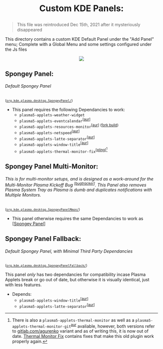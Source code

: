 # <p align=center>Custom KDE Panels:</p>
> This file was reintroduced Dec 15th, 2021 after it mysteriously disappeared

This directory contains a custom KDE Default Panel under the "Add Panel" menu; Complete with a Global Menu and some settings configured under the Js files

<p align=center>
  <img src="https://user-images.githubusercontent.com/28176188/146104792-9fddbf92-5a96-45cc-b310-a26c7bd9333e.png" />
</p>

## Spongey Panel:
###### Default Spongey Panel
<sup>([`org.kde.plasma.desktop.SpongeyPanel/`](https://github.com/spongeyperson/arch-dotfiles/tree/master/home/tyler/.local/share/plasma/layout-templates/org.kde.plasma.desktop.SpongeyPanel/))</sup>

- This panel requires the following Dependancies to work:
    - `plasma5-applets-weather-widget`
    - `plasma5-applets-eventcalendar`<sup>[[aur](https://aur.archlinux.org/packages/plasma5-applets-eventcalendar)]</sup>
    - `plasma5-applets-resources-monitor`<sup>[[aur](https://aur.archlinux.org/packages/plasma5-applets-resources-monitor)] ([fork build](https://github.com/orblazer/plasma-applet-resources-monitor))</sup>
    - `plasma5-applets-netspeed`<sup>[[aur](https://aur.archlinux.org/packages/plasma5-applets-netspeed)]</sup>
    - `plasma5-applets-latte-separator`<sup>[[aur](https://aur.archlinux.org/packages/plasma5-applets-latte-separator)]</sup>
    - `plasma5-applets-window-title`<sup>[[aur](https://aur.archlinux.org/packages/plasma5-applets-window-title)]</sup>
    - `plasma5-applets-thermal-monitor-fix`<sup>[[pling](https://store.kde.org/p/1408433)][^1]</sup>

## Spongey Panel Multi-Monitor: 
###### This is for multi-monitor setups, and is designed as a work-around for the Multi-Monitor Plasma Kickoff Bug <sup>[[bugtracker](https://bugs.kde.org/show_bug.cgi?id=443131)]</sup>. This Panel also removes Plasma System Tray as Plasma is dumb and duplicates notifications with Multiple Monitors.
<sup>([`org.kde.plasma.desktop.SpongeyPanelMmon/`](https://github.com/spongeyperson/arch-dotfiles/tree/master/home/tyler/.local/share/plasma/layout-templates/org.kde.plasma.desktop.SpongeyPanelMmon/))</sup>

- This panel otherwise requires the same Dependancies to work as [[Spongey Panel](#spongey-panel)]


## Spongey Panel Fallback:
###### Default Spongey Panel, with Minimal Third Party Dependancies 
<sup>([`org.kde.plasma.desktop.SpongeyPanelFallback/`](https://github.com/spongeyperson/arch-dotfiles/tree/master/home/tyler/.local/share/plasma/layout-templates/org.kde.plasma.desktop.SpongeyPanelFallback/))</sup>

This panel *only* has two dependancies for compatibility incase Plasma Applets break or go out of date, but otherwise it is visually identical, just with less features.

- Depends:
    - `plasma5-applets-window-title`<sup>[[aur](https://aur.archlinux.org/packages/plasma5-applets-window-title)]</sup>
    - `plasma5-applets-latte-separator`<sup>[[aur](https://aur.archlinux.org/packages/plasma5-applets-latte-separator)]</sup>


[^1]: There is also a `plasma5-applets-thermal-monitor` as well as a `plasma5-applets-thermal-monitor-git`<sup>[aur](https://aur.archlinux.org/packages/plasma5-applets-thermal-monitor-git)</sup> avaliable, however, both versions refer to [gitlab.com/agurenko](https://gitlab.com/agurenko/plasma-applet-thermal-monitor) variant and as of writing this, it is now out of date. [Thermal Monitor Fix](https://store.kde.org/p/1408433) contains fixes that make this old plugin work properly again.